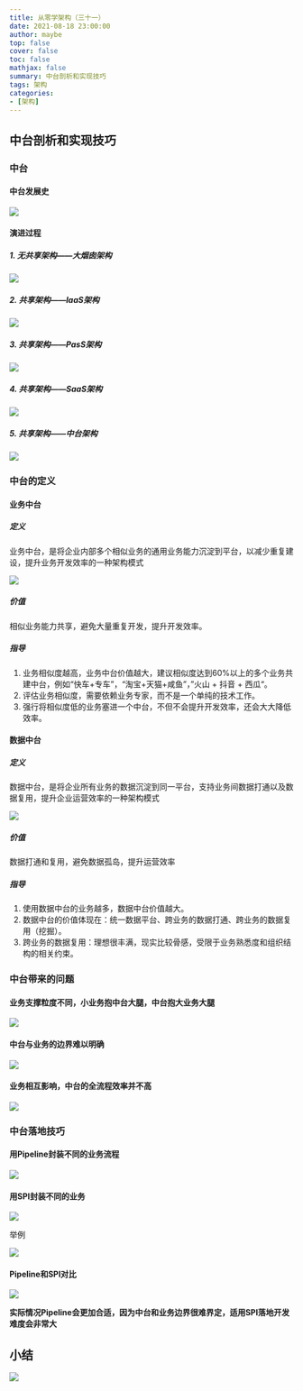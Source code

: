 ```yaml
---
title: 从零学架构（三十一）
date: 2021-08-18 23:00:00
author: maybe
top: false
cover: false
toc: false
mathjax: false
summary: 中台剖析和实现技巧
tags: 架构
categories:
- [架构]
---
```


## 中台剖析和实现技巧

### 中台

#### 中台发展史

![](/medias/assets/architecture/20210819213320.png)

#### 演进过程

##### 1. 无共享架构——大烟囱架构

![](/medias/assets/architecture/20210819213557.png)

##### 2. 共享架构——IaaS架构

![](/medias/assets/architecture/20210819213719.png)

##### 3. 共享架构——PasS架构

![](/medias/assets/architecture/20210819213806.png)

##### 4. 共享架构——SaaS架构

![](/medias/assets/architecture/20210819213916.png)

##### 5.  共享架构——中台架构

![](/medias/assets/architecture/20210819214029.png)

### 中台的定义

#### 业务中台

##### 定义

业务中台，是将企业内部多个相似业务的通用业务能力沉淀到平台，以减少重复建设，提升业务开发效率的一种架构模式

![](/medias/assets/architecture/20210819214409.png)

##### 价值

相似业务能力共享，避免大量重复开发，提升开发效率。

##### 指导

1. 业务相似度越高，业务中台价值越大，建议相似度达到60%以上的多个业务共建中台，例如“快车+专车”，“淘宝+天猫+咸鱼”，”火山 + 抖音 + 西瓜“。
2. 评估业务相似度，需要依赖业务专家，而不是一个单纯的技术工作。
3. 强行将相似度低的业务塞进一个中台，不但不会提升开发效率，还会大大降低效率。

#### 数据中台

##### 定义

数据中台，是将企业所有业务的数据沉淀到同一平台，支持业务间数据打通以及数据复用，提升企业运营效率的一种架构模式

![](/medias/assets/architecture/20210819214628.png)

##### 价值

数据打通和复用，避免数据孤岛，提升运营效率

##### 指导

1. 使用数据中台的业务越多，数据中台价值越大。
2. 数据中台的价值体现在：统一数据平台、跨业务的数据打通、跨业务的数据复用（挖掘）。
3. 跨业务的数据复用：理想很丰满，现实比较骨感，受限于业务熟悉度和组织结构的相关约束。

### 中台带来的问题

#### 业务支撑粒度不同，小业务抱中台大腿，中台抱大业务大腿

![](/medias/assets/architecture/20210819215418.png)

#### 中台与业务的边界难以明确

![](/medias/assets/architecture/20210819215541.png)

#### 业务相互影响，中台的全流程效率并不高

![](/medias/assets/architecture/20210819215657.png)

### 中台落地技巧

#### 用Pipeline封装不同的业务流程

![](/medias/assets/architecture/20210819215909.png)

#### 用SPI封装不同的业务

![](/medias/assets/architecture/20210819220011.png)

举例

![](/medias/assets/architecture/20210819220047.png)

#### Pipeline和SPI对比

![](/medias/assets/architecture/20210819220124.png)

**实际情况Pipeline会更加合适，因为中台和业务边界很难界定，适用SPI落地开发难度会非常大**

## 小结

![](/medias/assets/architecture/%E4%B8%AD%E5%8F%B0%E5%89%96%E6%9E%90%E5%92%8C%E5%AE%9E%E7%8E%B0%E6%8A%80%E5%B7%A7.png)
